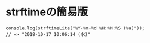 # strftimeの簡易版

```
console.log(strftimeLite("%Y-%m-%d %H:%M:%S (%a)"));
// => "2018-10-17 10:06:14 (水)"
```
